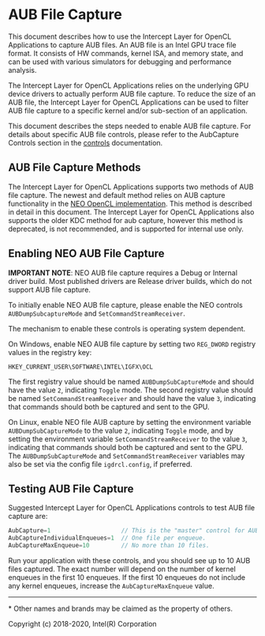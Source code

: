 # AUB File Capture

This document describes how to use the Intercept Layer for OpenCL Applications to
capture AUB files.  An AUB file is an Intel GPU trace file format.  It consists of
HW commands, kernel ISA, and memory state, and can be used with various simulators
for debugging and performance analysis.

The Intercept Layer for OpenCL Applications relies on the underlying GPU device
drivers to actually perform AUB file capture.  To reduce the size of an AUB file,
the Intercept Layer for OpenCL Applications can be used to filter AUB file capture
to a specific kernel and/or sub-section of an application.

This document describes the steps needed to enable AUB file capture.  For details
about specific AUB file controls, please refer to the AubCapture Controls section
in the [controls](controls.md) documentation.

## AUB File Capture Methods

The Intercept Layer for OpenCL Applications supports two methods of AUB file
capture.  The newest and default method relies on AUB capture functionality in
the [NEO OpenCL implementation](https://github.com/intel/compute-runtime).  This
method is described in detail in this document.  The Intercept Layer for OpenCL
Applications also supports the older KDC method for aub capture, however this
method is deprecated, is not recommended, and is supported for internal use only.

## Enabling NEO AUB File Capture

**IMPORTANT NOTE**: NEO AUB file capture requires a Debug or Internal driver build.
Most published drivers are Release driver builds, which do not support AUB file capture.

To initially enable NEO AUB file capture, please enable the NEO controls
`AUBDumpSubcaptureMode` and `SetCommandStreamReceiver`.

The mechanism to enable these controls is operating system dependent.

On Windows, enable NEO AUB file capture by setting two `REG_DWORD` registry values
in the registry key:

```
HKEY_CURRENT_USER\SOFTWARE\INTEL\IGFX\OCL
```

The first registry value should be named `AUBDumpSubCaptureMode` and should have the
value `2`, indicating `Toggle` mode.
The second registry value should be named `SetCommandStreamReceiver` and should have
the value `3`, indicating that commands should both be captured and sent to the GPU.

On Linux, enable NEO file AUB capture by setting the environment variable
`AUBDumpSubCaptureMode` to the value `2`, indicating `Toggle` mode, and by setting
the environment variable `SetCommandStreamReceiver` to the value `3`, indicating that
commands should both be captured and sent to the GPU.
The `AUBDumpSubCaptureMode` and `SetCommandStreamReceiver` variables may also be set
via the config file `igdrcl.config`, if preferred.

## Testing AUB File Capture

Suggested Intercept Layer for OpenCL Applications controls to test AUB file capture are:

```c
AubCapture=1                    // This is the "master" control for AUB Capture.
AubCaptureIndividualEnqueues=1  // One file per enqueue.
AubCaptureMaxEnqueue=10         // No more than 10 files.
```

Run your application with these controls, and you should see up to 10 AUB files
captured.
The exact number will depend on the number of kernel enqueues in the first 10 enqueues.
If the first 10 enqueues do not include any kernel enqueues, increase the
`AubCaptureMaxEnqueue` value.

---

\* Other names and brands may be claimed as the property of others.

Copyright (c) 2018-2020, Intel(R) Corporation
